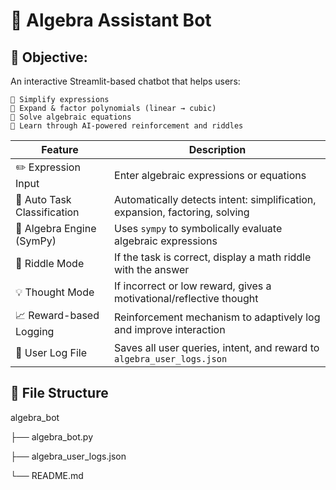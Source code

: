 # 📘 Algebra Assistant Bot

## 🧠 Objective:

An interactive Streamlit-based chatbot that helps users:

    🔹 Simplify expressions    
    🔹 Expand & factor polynomials (linear → cubic)    
    🔹 Solve algebraic equations    
    🔹 Learn through AI-powered reinforcement and riddles






| Feature                     | Description                                                                 |
| --------------------------- | --------------------------------------------------------------------------- |
| ✏️ Expression Input         | Enter algebraic expressions or equations                                    |
| 🧠 Auto Task Classification | Automatically detects intent: simplification, expansion, factoring, solving |
| 🧮 Algebra Engine (SymPy)   | Uses `sympy` to symbolically evaluate algebraic expressions                 |
| 🧩 Riddle Mode              | If the task is correct, display a math riddle with the answer               |
| 💡 Thought Mode             | If incorrect or low reward, gives a motivational/reflective thought         |
| 📈 Reward-based Logging     | Reinforcement mechanism to adaptively log and improve interaction           |
| 📁 User Log File            | Saves all user queries, intent, and reward to `algebra_user_logs.json`      |

## 📂 File Structure

algebra_bot

├── algebra_bot.py  

├── algebra_user_logs.json 

└── README.md              
